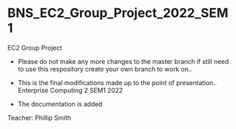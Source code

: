 # BNS_EC2_Group_Project_2022_SEM1
EC2 Group Project

- Please do not make any more changes to the master branch if still need to use this respository create your own branch to work on..

- This is the final modifications made up to the point of presentation.. Enterprise Computing 2 SEM1 2022

- The documentation is added


Teacher: Phillip Smith 
